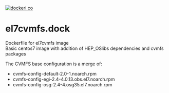 [![dockeri.co](https://dockeri.co/image/adriansevcenco/el7cvmfs)](https://hub.docker.com/r/adriansevcenco/el7cvmfs)

# el7cvmfs.dock
Dockerfile for el7cvmfs image   
Basic centos7 image with addition of HEP_OSlibs dependencies and cvmfs packages   

The CVMFS base configuration is a merge of:  
* cvmfs-config-default-2.0-1.noarch.rpm  
* cvmfs-config-egi-2.4-4.0.13.obs.el7.noarch.rpm  
* cvmfs-config-osg-2.4-4.osg35.el7.noarch.rpm  

